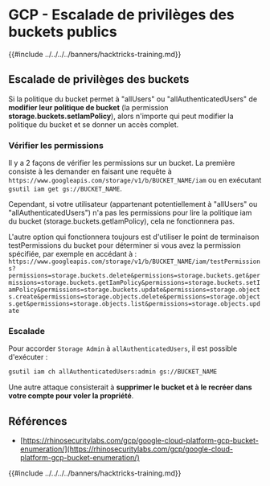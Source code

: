 # GCP - Escalade de privilèges des buckets publics

{{#include ../../../../banners/hacktricks-training.md}}

## Escalade de privilèges des buckets

Si la politique du bucket permet à "allUsers" ou "allAuthenticatedUsers" de **modifier leur politique de bucket** (la permission **storage.buckets.setIamPolicy**), alors n'importe qui peut modifier la politique du bucket et se donner un accès complet.

### Vérifier les permissions

Il y a 2 façons de vérifier les permissions sur un bucket. La première consiste à les demander en faisant une requête à `https://www.googleapis.com/storage/v1/b/BUCKET_NAME/iam` ou en exécutant `gsutil iam get gs://BUCKET_NAME`.

Cependant, si votre utilisateur (appartenant potentiellement à "allUsers" ou "allAuthenticatedUsers") n'a pas les permissions pour lire la politique iam du bucket (storage.buckets.getIamPolicy), cela ne fonctionnera pas.

L'autre option qui fonctionnera toujours est d'utiliser le point de terminaison testPermissions du bucket pour déterminer si vous avez la permission spécifiée, par exemple en accédant à : `https://www.googleapis.com/storage/v1/b/BUCKET_NAME/iam/testPermissions?permissions=storage.buckets.delete&permissions=storage.buckets.get&permissions=storage.buckets.getIamPolicy&permissions=storage.buckets.setIamPolicy&permissions=storage.buckets.update&permissions=storage.objects.create&permissions=storage.objects.delete&permissions=storage.objects.get&permissions=storage.objects.list&permissions=storage.objects.update`

### Escalade

Pour accorder `Storage Admin` à `allAuthenticatedUsers`, il est possible d'exécuter :
```bash
gsutil iam ch allAuthenticatedUsers:admin gs://BUCKET_NAME
```
Une autre attaque consisterait à **supprimer le bucket et à le recréer dans votre compte pour voler la propriété**.

## Références

- [https://rhinosecuritylabs.com/gcp/google-cloud-platform-gcp-bucket-enumeration/](https://rhinosecuritylabs.com/gcp/google-cloud-platform-gcp-bucket-enumeration/)

{{#include ../../../../banners/hacktricks-training.md}}
